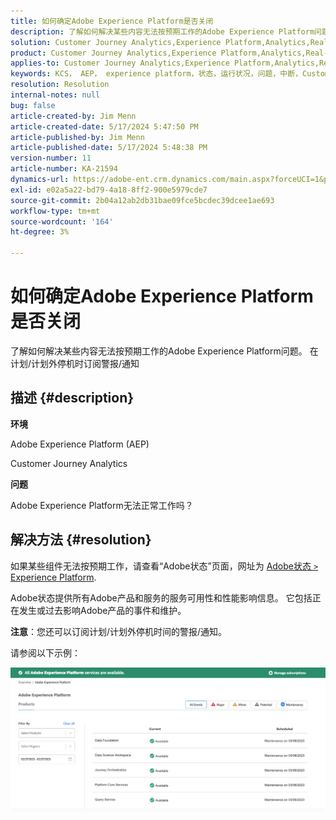 ```yaml
---
title: 如何确定Adobe Experience Platform是否关闭
description: 了解如何解决某些内容无法按预期工作的Adobe Experience Platform问题。 在计划/计划外停机时订阅警报/通知
solution: Customer Journey Analytics,Experience Platform,Analytics,Real-Time Customer Data Platform
product: Customer Journey Analytics,Experience Platform,Analytics,Real-Time Customer Data Platform
applies-to: Customer Journey Analytics,Experience Platform,Analytics,Real-Time Customer Data Platform
keywords: KCS， AEP， experience platform，状态，运行状况，问题，中断，Customer Journey Analytics， experience platform down
resolution: Resolution
internal-notes: null
bug: false
article-created-by: Jim Menn
article-created-date: 5/17/2024 5:47:50 PM
article-published-by: Jim Menn
article-published-date: 5/17/2024 5:48:38 PM
version-number: 11
article-number: KA-21594
dynamics-url: https://adobe-ent.crm.dynamics.com/main.aspx?forceUCI=1&pagetype=entityrecord&etn=knowledgearticle&id=0c70d991-7514-ef11-9f8a-6045bd006268
exl-id: e02a5a22-bd79-4a18-8ff2-900e5979cde7
source-git-commit: 2b04a12ab2db31bae09fce5bcdec39dcee1ae693
workflow-type: tm+mt
source-wordcount: '164'
ht-degree: 3%

---
```


# 如何确定Adobe Experience Platform是否关闭


了解如何解决某些内容无法按预期工作的Adobe Experience Platform问题。 在计划/计划外停机时订阅警报/通知

## 描述 {#description}


<b>环境</b>

Adobe Experience Platform (AEP)

Customer Journey Analytics

<b>问题</b>

Adobe Experience Platform无法正常工作吗？


## 解决方法 {#resolution}


如果某些组件无法按预期工作，请查看“Adobe状态”页面，网址为 [Adobe状态 `>`  Experience Platform](https://status.adobe.com/cloud/experience_platform#/).

Adobe状态提供所有Adobe产品和服务的服务可用性和性能影响信息。 它包括正在发生或过去影响Adobe产品的事件和维护。

<b>注意</b>：您还可以订阅计划/计划外停机时间的警报/通知。

请参阅以下示例：

![](assets/dc4ebf6a-94b6-ed11-83fe-6045bd006a22.png)

